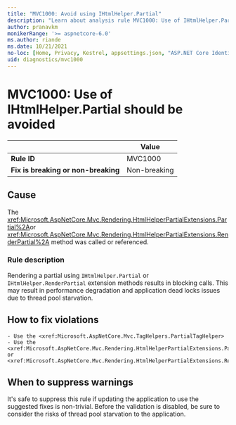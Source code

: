```yaml
---
title: "MVC1000: Avoid using IHtmlHelper.Partial"
description: "Learn about analysis rule MVC1000: Use of IHtmlHelper.Partial should be avoided"
author: pranavkm
monikerRange: '>= aspnetcore-6.0'
ms.author: riande
ms.date: 10/21/2021
no-loc: [Home, Privacy, Kestrel, appsettings.json, "ASP.NET Core Identity", cookie, Cookie, Blazor, "Blazor Server", "Blazor WebAssembly", "Identity", "Let's Encrypt", Razor, SignalR]
uid: diagnostics/mvc1000
---
```

# MVC1000: Use of IHtmlHelper.Partial should be avoided

| | Value |
|-|-|
| **Rule ID** |MVC1000|
| **Fix is breaking or non-breaking** |Non-breaking|

## Cause

The <xref:Microsoft.AspNetCore.Mvc.Rendering.HtmlHelperPartialExtensions.Partial%2A>or <xref:Microsoft.AspNetCore.Mvc.Rendering.HtmlHelperPartialExtensions.RenderPartial%2A> method was called or referenced.

### Rule description

Rendering a partial using `IHtmlHelper.Partial` or `IHtmlHelper.RenderPartial` extension methods results in blocking calls. This may result in performance degradation and application dead locks issues due to thread pool starvation.

## How to fix violations

    - Use the <xref:Microsoft.AspNetCore.Mvc.TagHelpers.PartialTagHelper>
    - Use the <xref:Microsoft.AspNetCore.Mvc.Rendering.HtmlHelperPartialExtensions.PartialAsync%2A> or <xref:Microsoft.AspNetCore.Mvc.Rendering.HtmlHelperPartialExtensions.RenderPartialAsync%2A>

## When to suppress warnings

It's safe to suppress this rule if updating the application to use the suggested fixes is non-trivial. Before the validation is disabled, be sure to consider the risks of thread pool starvation to the application.
